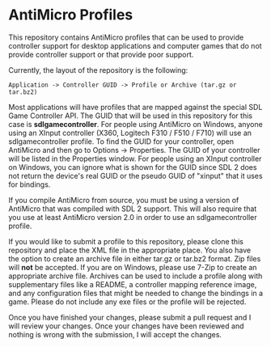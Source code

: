 AntiMicro Profiles
==================

This repository contains AntiMicro profiles that can be used to provide
controller support for desktop applications and computer games that do not
provide controller support or that provide poor support.

Currently, the layout of the repository is the following:

    Application -> Controller GUID -> Profile or Archive (tar.gz or tar.bz2)

Most applications will have profiles that are mapped against the special
SDL Game Controller API. The GUID that will be used in this repository for
this case is **sdlgamecontroller**. For people using AntiMicro on Windows,
anyone using an XInput controller (X360, Logitech F310 / F510 / F710) will
use an sdlgamecontroller profile. To find the GUID for your controller,
open AntiMicro and then go to Options -> Properties. The GUID of your
controller will be listed in the Properties window. For people using an XInput
controller on Windows, you can ignore what is shown for the GUID since SDL 2
does not return the device's real GUID or the pseudo GUID of "xinput" that
it uses for bindings.

If you compile AntiMicro from source, you must be using a version of AntiMicro that was compiled with SDL 2 support. This will also require that you use at least AntiMicro version 2.0 in order to use an sdlgamecontroller profile.

If you would like to submit a profile to this repository, please clone this
repository and place the XML file in the appropriate place. You also have the
option to create an archive file in either tar.gz or tar.bz2 format. Zip files
will  **not** be accepted. If you are on Windows, please use 7-Zip to create
an appropriate archive file. Archives can be used to include a profile along
with supplementary files like a README, a controller mapping reference image,
and any configuration files that might be needed to change the bindings
in a game. Please do not include any exe files or the profile will
be rejected.

Once you have finished your changes, please submit a pull request
and I will review your changes. Once your changes have been reviewed and
nothing is wrong with the submission, I will accept the changes.
